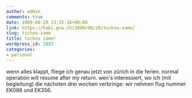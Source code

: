 ```yaml
---
author: admin
comments: true
date: 2009-08-20 13:35:16+00:00
link: https://habi.gna.ch/2009/08/20/tschou-zame/
slug: tschou-zame
title: tschou zäme!
wordpress_id: 1897
categories:
- personal
---
```


wenn alles klappt, fliege ich genau jetzt von zürich in die ferien. normal operation will resume after my return.
wen's interessiert, wo ich (mit begleitung) die nächsten drei wochen verbringe: wir nehmen flug nummer EK088 und EK356.
